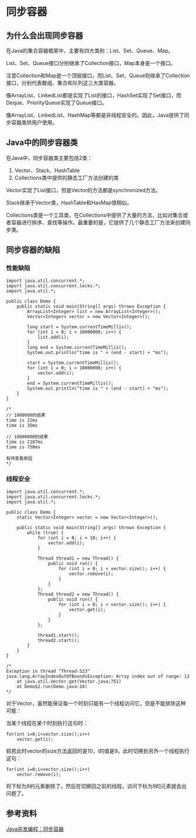 # 同步容器

## 为什么会出现同步容器

在Java的集合容器框架中，主要有四大类别：List、Set、Queue、Map。

List、Set、Queue接口分别继承了Collection接口，Map本身是一个接口。

注意Collection和Map是一个顶层接口，而List、Set、Queue则继承了Collection接口，分别代表数组、集合和队列这三大类容器。

像ArrayList、LinkedList都是实现了List的接口，HashSet实现了Set接口，而Deque、PriorityQueue实现了Queue接口。

像ArrayList、LinkedList、HashMap等都是非线程安全的。因此，Java提供了同步容器类供用户使用。

## Java中的同步容器类

在Java中，同步容器类主要包括2类：

1. Vector、Stack、HashTable
2. Collections类中提供的静态工厂方法创建的类

Vector实现了List接口，但是Vector的方法都是synchronized方法。

Stack继承于Vector类，HashTable和HasMap很相似。

Collections类是一个工具类，在Collections中提供了大量的方法，比如对集合或者容器进行排序、查找等操作。最重要的是，它提供了几个静态工厂方法来创建同步类。

## 同步容器的缺陷

### 性能缺陷

```
import java.util.concurrent.*;
import java.util.concurrent.locks.*;
import java.util.*;

public class Demo {
	public static void main(String[] args) throws Exception {
		ArrayList<Integer> list = new ArrayList<Integer>();
		Vector<Integer> vector = new Vector<Integer>();

		long start = System.currentTimeMillis();
		for (int i = 0; i < 10000000; i++) {
			list.add(i);
		}
		long end = System.currentTimeMillis();
		System.out.println("time is " + (end - start) + "ms");

		start = System.currentTimeMillis();
		for (int i = 0; i < 10000000; i++) {
			vector.add(i);
		}
		end = System.currentTimeMillis();
		System.out.println("time is " + (end - start) + "ms");
	}
}

/*
// 1000000的结果
time is 22ms
time is 35ms

// 10000000的结果
time is 2187ms
time is 750ms

有待查看原因
*/
```

### 线程安全

```
import java.util.concurrent.*;
import java.util.concurrent.locks.*;
import java.util.*;

public class Demo {
	static Vector<Integer> vector = new Vector<Integer>();

	public static void main(String[] args) throws Exception {
		while (true) {
			for (int i = 0; i < 10; i++) {
				vector.add(i);
			}

			Thread thread1 = new Thread() {
				public void run() {
					for (int i = 0; i < vector.size(); i++) {
						vector.remove(i);
					}
				}
			};
			Thread thread2 = new Thread() {
				public void run() {
					for (int i = 0; i < vector.size(); i++) {
						vector.get(i);
					}
				}
			};

			thread1.start();
			thread2.start();
		}
	}
}

/*
Exception in thread "Thread-523" java.lang.ArrayIndexOutOfBoundsException: Array index out of range: 13
	at java.util.Vector.get(Vector.java:751)
	at Demo$2.run(Demo.java:24)
*/
```

对于Vector，虽然能保证每一个时刻只能有一个线程访问它，但是不能排除这种可能：

当某个线程在某个时刻执行这句时：

```
for(int i=0;i<vector.size();i++)
    vector.get(i);
```

假若此时vector的size方法返回的是10，i的值是9。此时切换到另外一个线程执行这句：

```
for(int i=0;i<vector.size();i++)
    vector.remove(i);
```

将下标为9的元素删除了。然后在切换回之前的线程，访问下标为9的元素就会出问题了。

## 参考资料

[Java并发编程：同步容器](https://www.cnblogs.com/dolphin0520/p/3933404.html)